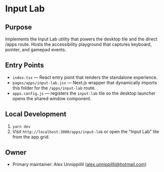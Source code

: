 # Input Lab

## Purpose
Implements the Input Lab utility that powers the desktop tile and the direct /apps route. Hosts the accessibility playground that captures keyboard, pointer, and gamepad events.

## Entry Points
- `index.tsx` — React entry point that renders the standalone experience.
- `pages/apps/input-lab.jsx` — Next.js wrapper that dynamically imports this folder for the `/apps/input-lab` route.
- `apps.config.js` — registers the `input-lab` tile so the desktop launcher opens the shared window component.

## Local Development
1. `yarn dev`
2. Visit `http://localhost:3000/apps/input-lab` or open the “Input Lab” tile from the app grid.

## Owner
- Primary maintainer: Alex Unnippillil (alex.unnippillil@hotmail.com)
